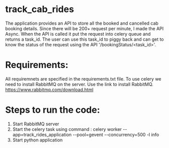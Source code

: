 # track_cab_rides
The application provides an API to store all the booked and cancelled cab booking details.
Since there will be 200+ request per minute, I made the API Async. When the API is called it put the request into celery queue and returns a task_id.
The user can use this task_id to piggy back and can get to know the status of the request using the API '/bookingStatus/<task_id>'.

# Requirements:
All requiremnets are specified in the requirements.txt file.
To use celery we need to install RabbitMQ on the server. Use the link to install RabbitMQ.
https://www.rabbitmq.com/download.html

# Steps to run the code:
1. Start RabbitMQ server
2. Start the celery task using command : celery worker --app=track_rides_application --pool=gevent --concurrency=500 -l info
3. Start python application

